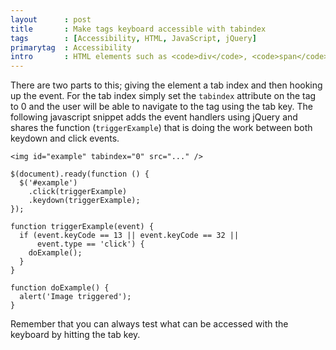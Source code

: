 ```yaml
---
layout      : post
title       : Make tags keyboard accessible with tabindex
tags        : [Accessibility, HTML, JavaScript, jQuery]
primarytag  : Accessibility
intro       : HTML elements such as <code>div</code>, <code>span</code>, <code>img</code>, etc. don't normally accept input, but sometimes you'll want them to. For example if you have an image that does something when you click on it. If you want your site to be accessible it also needs to happen when you tab to the element and press enter.
---
```


There are two parts to this; giving the element a tab index and then hooking up the event. For the tab index simply set the `tabindex` attribute on the tag to 0 and the user will be able to navigate to the tag using the tab key. The following javascript snippet adds the event handlers using jQuery and shares the function (`triggerExample`) that is doing the work between both keydown and click events.

<!--prettify lang=html-->
    <img id="example" tabindex="0" src="..." />

<!--prettify lang=js-->
    $(document).ready(function () {
      $('#example')
        .click(triggerExample)
        .keydown(triggerExample);
    });

    function triggerExample(event) {
      if (event.keyCode == 13 || event.keyCode == 32 ||
          event.type == 'click') {
        doExample();
      }
    }

    function doExample() {
      alert('Image triggered');
    }

Remember that you can always test what can be accessed with the keyboard by hitting the tab key.
